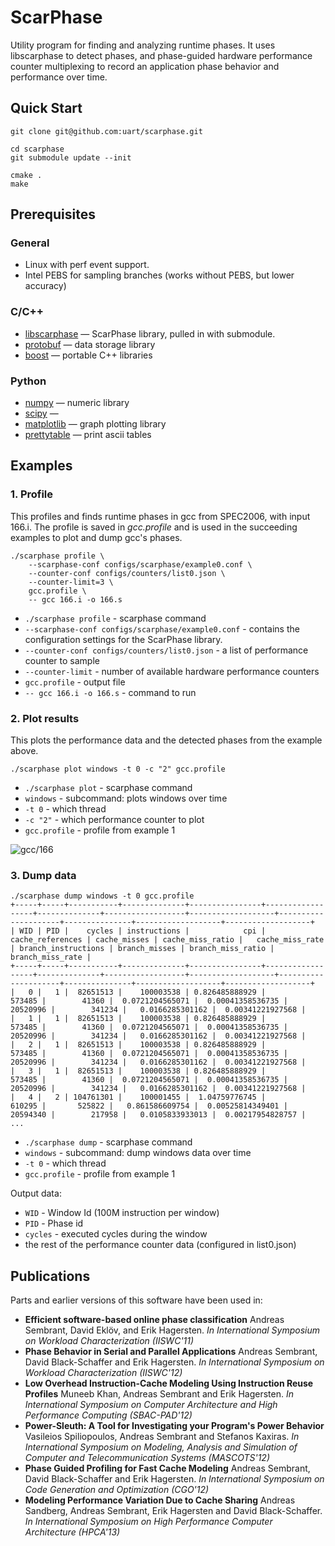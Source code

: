 # ScarPhase


Utility program for finding and analyzing runtime phases. It uses libscarphase to detect phases, and phase-guided hardware performance counter multiplexing to record an application phase behavior and performance over time.

## Quick Start

    git clone git@github.com:uart/scarphase.git
    
    cd scarphase
    git submodule update --init

    cmake .
    make


## Prerequisites

### General

* Linux with perf event support.
* Intel PEBS for sampling branches (works without PEBS, but lower accuracy)

### C/C++

* [libscarphase][] — ScarPhase library, pulled in with submodule.
* [protobuf][] — data storage library
* [boost][] — portable C++ libraries

### Python

* [numpy][] — numeric library
* [scipy][] — 
* [matplotlib][] — graph plotting library
* [prettytable][] — print ascii tables

## Examples

### 1. Profile  

This profiles and finds runtime phases in gcc from SPEC2006, with input 166.i. The profile is saved in *gcc.profile* and is used in the succeeding examples to plot and dump gcc's phases.

    ./scarphase profile \
        --scarphase-conf configs/scarphase/example0.conf \
        --counter-conf configs/counters/list0.json \
        --counter-limit=3 \
        gcc.profile \
        -- gcc 166.i -o 166.s
     
* `./scarphase profile` - scarphase command
* `--scarphase-conf configs/scarphase/example0.conf` - contains the configuration settings for the ScarPhase library.
* `--counter-conf configs/counters/list0.json` - a list of performance counter to sample
* `--counter-limit` - number of available hardware performance counters
* `gcc.profile` - output file
* `-- gcc 166.i -o 166.s` - command to run
        
### 2. Plot results

This plots the performance data and the detected phases from the example above.

    ./scarphase plot windows -t 0 -c "2" gcc.profile
    
* `./scarphase plot` - scarphase command
* `windows` - subcommand: plots windows over time
* `-t 0` - which thread
* `-c "2"` - which performance counter to plot
* `gcc.profile` - profile from example 1

![gcc/166](http://www.it.uu.se/research/group/uart/measurement/online_phase_detection/gcc-screenshot.png "gcc/166 screenshot")

### 3. Dump data

    ./scarphase dump windows -t 0 gcc.profile
    +-----+-----+-----------+--------------+----------------+------------------+--------------+------------------+-------------------+---------------------+---------------+-------------------+-------------------+
    | WID | PID |    cycles | instructions |            cpi | cache_references | cache_misses | cache_miss_ratio |   cache_miss_rate | branch_instructions | branch_misses | branch_miss_ratio |  branch_miss_rate |
    +-----+-----+-----------+--------------+----------------+------------------+--------------+------------------+-------------------+---------------------+---------------+-------------------+-------------------+
    |   0 |   1 |  82651513 |    100003538 | 0.826485888929 |           573485 |        41360 |  0.0721204565071 |  0.00041358536735 |            20520996 |        341234 |   0.0166285301162 |  0.00341221927568 |
    |   1 |   1 |  82651513 |    100003538 | 0.826485888929 |           573485 |        41360 |  0.0721204565071 |  0.00041358536735 |            20520996 |        341234 |   0.0166285301162 |  0.00341221927568 |
    |   2 |   1 |  82651513 |    100003538 | 0.826485888929 |           573485 |        41360 |  0.0721204565071 |  0.00041358536735 |            20520996 |        341234 |   0.0166285301162 |  0.00341221927568 |
    |   3 |   1 |  82651513 |    100003538 | 0.826485888929 |           573485 |        41360 |  0.0721204565071 |  0.00041358536735 |            20520996 |        341234 |   0.0166285301162 |  0.00341221927568 |
    |   4 |   2 | 104761301 |    100001455 |  1.04759776745 |           610295 |       525822 |   0.861586609754 |  0.00525814349401 |            20594340 |        217958 |   0.0105833933013 |  0.00217954828757 |
    ...
    
* `./scarphase dump` - scarphase command
* `windows` - subcommand: dump windows data over time
* `-t 0` - which thread
* `gcc.profile` - profile from example 1

Output data:
* `WID` - Window Id (100M instruction per window)
* `PID` - Phase id
* `cycles` - executed cycles during the window 
* the rest of the performance counter data (configured in list0.json)

## Publications

Parts and earlier versions of this software have been used in:

*    **Efficient software-based online phase classification** Andreas Sembrant, David Eklöv, and Erik Hagersten. *In International Symposium on Workload Characterization (IISWC'11)*
*    **Phase Behavior in Serial and Parallel Applications** Andreas Sembrant, David Black-Schaffer and Erik Hagersten. *In International Symposium on Workload Characterization (IISWC'12)*
*    **Low Overhead Instruction-Cache Modeling Using Instruction Reuse Profiles** Muneeb Khan, Andreas Sembrant and Erik Hagersten. *In International Symposium on Computer Architecture and High Performance Computing (SBAC-PAD'12)*
*    **Power-Sleuth: A Tool for Investigating your Program's Power Behavior** Vasileios Spiliopoulos, Andreas Sembrant and Stefanos Kaxiras. *In International Symposium on Modeling, Analysis and Simulation of Computer and Telecommunication Systems (MASCOTS'12)*
*    **Phase Guided Profiling for Fast Cache Modeling** Andreas Sembrant, David Black-Schaffer and Erik Hagersten. *In International Symposium on Code Generation and Optimization (CGO'12)*
*    **Modeling Performance Variation Due to Cache Sharing** Andreas Sandberg, Andreas Sembrant, Erik Hagersten and David Black-Schaffer. *In International Symposium on High Performance Computer Architecture (HPCA'13)*

[libscarphase]: https://github.com/uart/libscarphase
[boost]: http://www.boost.org/
[protobuf]: https://code.google.com/p/protobuf/

[numpy]: http://www.numpy.org/
[scipy]: http://www.scipy.org/
[prettytable]: https://code.google.com/p/prettytable/
[matplotlib]: http://matplotlib.org/
